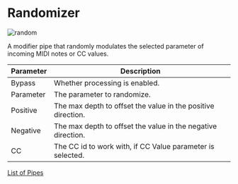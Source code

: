 # Randomizer

![random](https://blokas.io/images/midihub/pipes/random.svg)

A modifier pipe that randomly modulates the selected parameter of incoming MIDI notes or CC values.

| Parameter              | Description                                                  |
| ---------------------- | ------------------------------------------------------------ |
| Bypass                 | Whether processing is enabled.                               |
| Parameter              | The parameter to randomize.                                  |
| Positive               | The max depth to offset the value in the positive direction. |
| Negative               | The max depth to offset the value in the negative direction. |
| CC                     | The CC id to work with, if CC Value parameter is selected.   |

<span class="blokas-web-hide">

[List of Pipes](index.md#the-list-of-pipes)

</span>